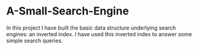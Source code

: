 # A-Small-Search-Engine
In this project I have built the basic data structure underlying search engines: an inverted index. I have used this inverted index to answer some simple search queries.
